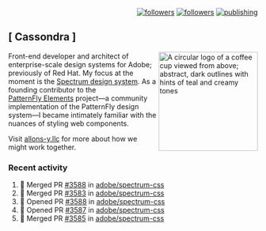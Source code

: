 <p align="right"><a rel="me" href="https://front-end.social/@castastrophe">
    <img alt="followers" title="Follow me on Mastodon" src="https://img.shields.io/mastodon/follow/109297102751309835?domain=https%3A%2F%2Ffront-end.social&label=Follow&logo=mastodon&logoColor=white&style=for-the-badge&labelColor=008080&color=006969"/></a>
  <a href="https://codepen.io/castastrophe/">
    <img alt="followers" title="Follow me on CodePen" src="https://img.shields.io/badge/23-1?color=640464&labelColor=7c007c&style=for-the-badge&logo=codepen&label=Follow"/></a>
<a href="https://castastrophe.medium.com/">
    <img alt="publishing" title="View articles on Medium" src="https://img.shields.io/badge/107-1?color=666&labelColor=444&label=subscribe&logo=medium&logoColor=white&style=for-the-badge"/></a>
</p>

## [&nbsp;Cassondra&nbsp;]

<img align="right" src="https://github-production-user-asset-6210df.s3.amazonaws.com/1840295/253016758-ba468774-1cd3-42c2-8f43-947b5eeb5edf.png" height="200" alt="A circular logo of a coffee cup viewed from above; abstract, dark outlines with hints of teal and creamy tones">

Front-end developer and architect of enterprise-scale design systems for Adobe; previously of Red Hat. My focus at the moment is the [Spectrum design system](https://github.com/adobe/spectrum-css). As a founding contributor to the [PatternFly&nbsp;Elements](https://github.com/patternfly/patternfly-elements) project&mdash;a community implementation of the PatternFly design system&mdash;I became intimately familiar with the nuances of styling web components.

Visit [allons-y.llc](http://allons-y.llc/) for more about how we might work together.

### Recent activity

<!--START_SECTION:activity-->
1. 🎉 Merged PR [#3588](https://github.com/adobe/spectrum-css/pull/3588) in [adobe/spectrum-css](https://github.com/adobe/spectrum-css)
2. 🎉 Merged PR [#3583](https://github.com/adobe/spectrum-css/pull/3583) in [adobe/spectrum-css](https://github.com/adobe/spectrum-css)
3. 💪 Opened PR [#3588](https://github.com/adobe/spectrum-css/pull/3588) in [adobe/spectrum-css](https://github.com/adobe/spectrum-css)
4. 💪 Opened PR [#3587](https://github.com/adobe/spectrum-css/pull/3587) in [adobe/spectrum-css](https://github.com/adobe/spectrum-css)
5. 🎉 Merged PR [#3585](https://github.com/adobe/spectrum-css/pull/3585) in [adobe/spectrum-css](https://github.com/adobe/spectrum-css)
<!--END_SECTION:activity-->
